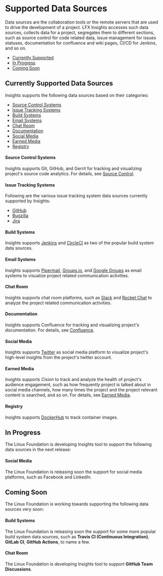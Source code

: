 # Supported Data Sources

Data sources are the collaboration tools or the remote servers that are used to drive the development of a project. LFX Insights accesses such data sources, collects data for a project, segregates them to different sections, such as source control for code related data, issue management for issues statuses, documentation for confluence and wiki pages, CI/CD for Jenkins, and so on.

* [Currently Supported](supported-data-sources.md#currently-supported-data-sources)
* [In Progress](supported-data-sources.md#in-progress)
* [Coming Soon](supported-data-sources.md#coming-soon)

## Currently Supported Data Sources

Insights supports the following data sources based on their categories:

* [Source Control Systems](supported-data-sources.md#source-control-systems)
* [Issue Tracking Systems](supported-data-sources.md#issue-tracking-systems)
* [Build Systems](supported-data-sources.md#build-systems)
* [Email Systems](supported-data-sources.md#email-systems)
* [Chat Room](supported-data-sources.md#chat-room)
* [Documentation](supported-data-sources.md#documentation)
* [Social Media](supported-data-sources.md#social-media-1)
* [Earned Media](supported-data-sources.md#earned-media)
* [Registry](supported-data-sources.md#registry)

#### Source Control Systems

Insights supports Git, GitHub, and Gerrit for tracking and visualizing project's source code analytics. For details, see [Source Control](technical-metrics/source-control/).

#### Issue Tracking Systems

Following are the various issue tracking system data sources currently supported by Insights:

* [GitHub](technical-metrics/project-management/github-issues.md)
* [Bugzilla](technical-metrics/project-management/bugzilla.md)
* [Jira](technical-metrics/project-management/jira.md)

#### Build Systems

Insights supports [Jenkins](technical-metrics/ci-cd/jenkins.md) and [CircleCI](technical-metrics/ci-cd/circle-ci.md) as two of the popular build system data sources.

#### Email Systems

Insights supports [Pipermail](collaboration-metrics/mailing-list/pipermail.md), [Groups.io](collaboration-metrics/mailing-list/groupsio.md), and [Google Groups](collaboration-metrics/mailing-list/google-groups.md) as email systems to visualize project related communication activities.

#### Chat Room

Insights supports chat room platforms, such as [Slack](collaboration-metrics/chat-room/slack.md) and [Rocket Chat](collaboration-metrics/chat-room/rocket-chat.md) to analyze the project related communication activities.

#### Documentation

Insights supports Confluence for tracking and visualizing project's documentation. For details, see [Confluence](collaboration-metrics/documentation/confluence.md).

#### Social Media

Insights supports [Twitter](social-media-metrics.md#overview) as social media platform to visualize project's high-level insights from the project's twitter account.

#### Earned Media

Insights supports _Cision_ to track and analyze the health of project's audience engagement, such as how frequently project is talked about in social media channels, how many times the project and the project relevant content is searched, and so on. For details, see [Earned Media](earned-media/).

#### Registry

Insights supports [DockerHub](technical-metrics/registry/dockerhub.md) to track container images.

## In Progress

The Linux Foundation is developing Insights tool to support the following data sources in the next release:

#### Social Media

The Linux Foundation is releasing soon the support for social media platforms, such as Facebook and LinkedIn.

## Coming Soon

The Linux Foundation is working towards supporting the following data sources very soon:

#### Build Systems

The Linux Foundation is releasing soon the support for some more popular build system data sources, such as **Travis CI (Continuous Integration)**, **GitLab CI**, **GitHub Actions**, to name a few.

#### Chat Room

The Linux Foundation is developing Insights tool to support **GitHub Team Discussions**.
